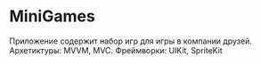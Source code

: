 # MiniGames
Приложение содержит набор игр для игры в компании друзей.
Архетиктуры: MVVM, MVC.
Фреймворки: UIKit, SpriteKit
